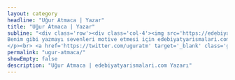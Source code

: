 ```yaml
---
layout: category
headline: "Uğur Atmaca | Yazar"
title: "Uğur Atmaca | Yazar"
subline: "<div class='row'><div class='col-4'><img src='https://edebiyatyarismalari.com/images/yazarlar/ugur-atmaca.jpg' style='max-height:720px;max-width:90%;' alt='uğur atmaca' /></div><div class='col-8'><p>Çocukluktan beri kısa öyküler yazıyordum. Bazı öykü yarışmalarına katıldım ama bir başarı elde edemedim. </p> <p>Genellikle öyküler yazıyorum. Öykülerin yanında şiir, kitap, deneme ve şarkı sözleri de yazdım. Fırsat buldukça hepsini siteye eklemeye devam edeceğim.  </p> <p>
Benim gibi yazmayı sevenleri motive etmesi için edebiyatyarismalari.com'u kurdum. Umarım birileri için faydalı olmuşumdur.
</p><br> <a href='https://twitter.com/uguratm' target='_blank' class='gtag'>Uğur Atmaca | Twitter</a></div></div>"
permalink: "ugur-atmaca/"
showEmpty: false
description: "Uğur Atmaca | edebiyatyarismalari.com Yazarı"
---
```



